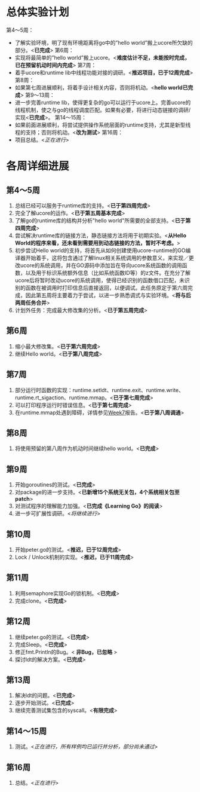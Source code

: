 # 总体实验计划 #

第4～5周：
  * 了解实验环境，明了现有环境距离将go中的”hello world”搬上ucore所欠缺的部分。<**已完成**>
第6周：
  * 实现将最简单的”hello world”搬上ucore。<**难度估计不足，未能按时完成，已在预留机动时间内完成**>
第7周：
  * 着手ucore和runtime lib中线程功能对接的调研。<**推迟项目，已于12周完成**>
第8周：
  * 如果第七周进展顺利，将着手设计相关内容，否则将机动。<**hello world已完成**>
第9～13周：
  * 进一步完善runtime lib，使得更复杂的go可以运行于ucore上。完善ucore的线程机制，使之与go的线程调度匹配。如果有必要，将进行动态链接的调研/实现<**已完成**>。
第14～15周：
  * 如果前面进展顺利，将尝试提供操作系统层面的runtime支持，尤其是新型线程的支持；否则将机动。<**改为测试**>
第16周：
  * 项目总结。<_正在进行_>

# 各周详细进展 #

## 第4～5周 ##

  1. 总结已经可以服务于runtime库的支持。<**已于第四周完成**>
  1. 完全了解ucore的运作。<**已于第五周基本完成**>
  1. 了解go的runtime库的结构并分析"hello world"所需要的全部支持。<**已于第四周完成**>
  1. 尝试解决runtime库的链接方法，静态链接方法将用于初期实验。<**从Hello World的程序来看，还未看到需要用到动态链接的方法，暂时不考虑。**>
  1. 初步尝试Hello world的支持，将首先从如何创建使用ucore-runtime的GO编译器开始着手，这将包含通过了解linux相关系统调用的参数意义，来实现／更改ucore的系统调用，并在GO源码中添加旨在导向ucore系统函数的调用函数，以及用于标识系统额外信息（比如系统函数ID等）的z文件。在充分了解ucore后将暂时改动ucore的系统调用，使得已经识别的函数借口匹配，未识别的函数在被调用时打印信息后直接返回，以便调试。此任务原定于第六周完成，因此第五周将主要着力于尝试，以进一步熟悉调式与实验环境。<**将与后两周任务合并**>
  1. 计划外任务：完成最大修改集的分析。<**已于第五周完成**>

## 第6周 ##

  1. 缩小最大修改集。<**已于第六周完成**>
  1. 继续Hello world。<**已于第八周完成**>

## 第7周 ##

  1. 部分运行时函数的实现：runtime.setldt、runtime.exit、runtime.write、runtime.rt\_sigaction、runtime.mmap。<**已于第七周完成**>
  1. 可以打印程序运行时错误信息。<**已于第七周完成**>
  1. 在runtime.mmap处遇到障碍，详情参见[Week7](Week7.md)报告。<**已于第八周调通**>

## 第8周 ##

  1. 将使用预留的第八周作为机动时间继续hello world。<**已完成**>

## 第9周 ##

  1. 开始goroutines的测试。<**已完成**>
  1. 对package的进一步支持。<**已新增15个系统无关包，4个系统相关包至patch**>
  1. 对测试程序的理解能力加强。<**已完成《Learning Go》的阅读**>
  1. 进一步可扩展性调研。<_将继续进行_>

## 第10周 ##

  1. 开始peter.go的测试。<**推迟，已于12周完成**>
  1. Lock / Unlock机制的实现。<**推迟，已于11周完成**>

## 第11周 ##

  1. 利用semaphore实现Go的锁机制。<**已完成**>
  1. 完成clone。<**已完成**>

## 第12周 ##

  1. 继续peter.go的测试。<**已完成**>
  1. 完成Sleep。<**已完成**>
  1. 修正fmt.Println的Bug。< **非Bug，已忽略** >
  1. 探讨ldt的解决方案。<**已完成**>

## 第13周 ##

  1. 解决ldt的问题。<**已完成**>
  1. 逐步开始测试。<**已完成**>
  1. 继续完善测试集包含的syscall。<**有限完成**>

## 第14～15周 ##

  1. 测试。<_正在进行，所有样例均已运行并分析，部分尚未通过_>

## 第16周 ##

  1. 总结。<_正在进行_>